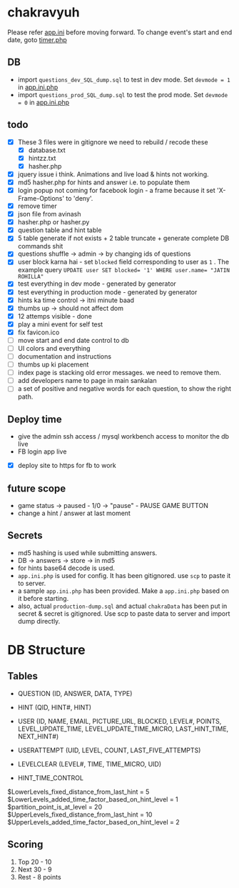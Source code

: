 # chakravyuh

Please refer [app.ini](./app.ini.php) before moving forward.
To change event's start and end date, goto [timer.php](./timer.php)

## DB

- import `questions_dev_SQL_dump.sql` to test in dev mode. Set `devmode = 1` in [app.ini.php](./app.ini.php)
- import `questions_prod_SQL_dump.sql` to test the prod mode. Set `devmode = 0` in [app.ini.php](./app.ini.php)

## todo

- [x] These 3 files were in gitignore we need to rebuild / recode these
  - [x] database.txt
  - [x] hintzz.txt
  - [x] hasher.php
- [x] jquery issue i think. Animations and live load & hints not working.
- [x] md5 hasher.php for hints and answer i.e. to populate them
- [x] login popup not coming for facebook login - a frame because it set 'X-Frame-Options' to 'deny'.
- [x] remove timer
- [x] json file from avinash
- [x] hasher.php or hasher.py
- [x] question table and hint table
- [x] 5 table generate if not exists + 2 table truncate + generate complete DB commands shit
- [x] questions shuffle -> admin -> by changing ids of questions
- [x] user block karna hai - set `blocked` field corresponding to user as `1` . The example query `UPDATE user SET blocked= '1' WHERE user.name= "JATIN ROHILLA"`
- [x] test everything in dev mode - generated by generator
- [x] test everything in production mode - generated by generator
- [x] hints ka time control -> itni minute baad
- [x] thumbs up -> should not affect dom
- [x] 12 attemps visible - done
- [x] play a mini event for self test
- [x] fix favicon.ico
- [ ] move start and end date control to db
- [ ] UI colors and everything
- [ ] documentation and instructions
- [ ] thumbs up ki placement
- [ ] index page is stacking old error messages. we need to remove them.
- [ ] add developers name to page in main sankalan
- [ ] a set of positive and negative words for each question, to show the right path.

## Deploy time

- give the admin ssh access / mysql workbench access to monitor the db live
- FB login app live
- [x] deploy site to https for fb to work

## future scope

- game status -> paused - 1/0 -> "pause" - PAUSE GAME BUTTON
- change a hint / answer at last moment

## Secrets

- md5 hashing is used while submitting answers.
- DB -> answers -> store -> in md5
- for hints base64 decode is used.
- `app.ini.php` is used for config. It has been gitignored. use `scp` to paste it to server.
- a sample `app.ini.php` has been provided. Make a `app.ini.php` based on it before starting.
- also, actual `production-dump.sql` and actual `chakraData` has been put in secret & secret is gitignored. Use scp to paste data to server and import dump directly.

# DB Structure

## Tables

- QUESTION (ID, ANSWER, DATA, TYPE)

- HINT (QID, HINT#, HINT)

- USER (ID, NAME, EMAIL, PICTURE_URL, BLOCKED, LEVEL#, POINTS, LEVEL_UPDATE_TIME, LEVEL_UPDATE_TIME_MICRO, LAST_HINT_TIME, NEXT_HINT#)

- USERATTEMPT (UID, LEVEL, COUNT, LAST_FIVE_ATTEMPTS)

- LEVELCLEAR (LEVEL#, TIME, TIME_MICRO, UID)

- HINT_TIME_CONTROL

$LowerLevels_fixed_distance_from_last_hint = 5
$LowerLevels_added_time_factor_based_on_hint_level = 1
$partition_point_is_at_level = 20
$UpperLevels_fixed_distance_from_last_hint = 10
$UpperLevels_added_time_factor_based_on_hint_level = 2


## Scoring

1. Top 20 - 10
2. Next 30 - 9
3. Rest - 8 points
